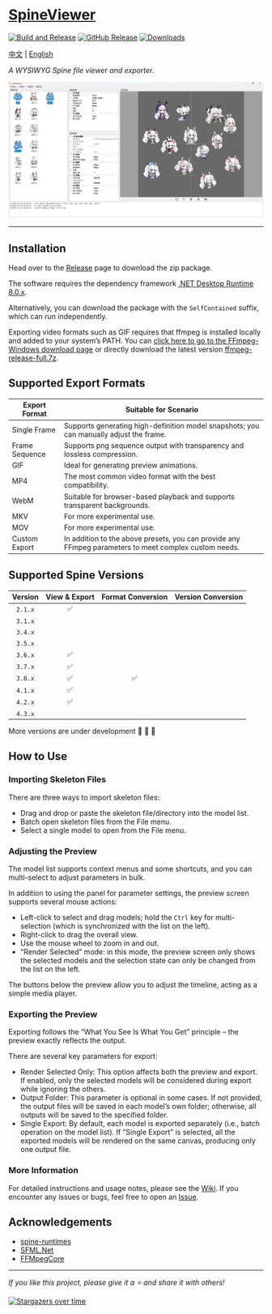# [SpineViewer](https://github.com/ww-rm/SpineViewer)

[![Build and Release](https://github.com/ww-rm/SpineViewer/actions/workflows/dotnet-desktop.yml/badge.svg)](https://github.com/ww-rm/SpineViewer/actions/workflows/dotnet-desktop.yml)
[![GitHub Release](https://img.shields.io/github/v/release/ww-rm/SpineViewer?logo=github&logoColor=959da5&label=Release&labelColor=3f4850)](https://github.com/ww-rm/SpineViewer/releases)
[![Downloads](https://img.shields.io/github/downloads/ww-rm/SpineViewer/total?logo=github&logoColor=959da5&label=Downloads&labelColor=3f4850)](https://github.com/ww-rm/SpineViewer/releases)

[中文](README.md) | [English](README.en.md)

*A WYSIWYG Spine file viewer and exporter.*

![previewer](img/preview.webp)

---

## Installation

Head over to the [Release](https://github.com/ww-rm/SpineViewer/releases) page to download the zip package.

The software requires the dependency framework [.NET Desktop Runtime 8.0.x](https://dotnet.microsoft.com/en-us/download/dotnet/8.0).

Alternatively, you can download the package with the `SelfContained` suffix, which can run independently.

Exporting video formats such as GIF requires that ffmpeg is installed locally and added to your system’s PATH. You can [click here to go to the FFmpeg-Windows download page](https://ffmpeg.org/download.html#build-windows) or directly download the latest version [ffmpeg-release-full.7z](https://www.gyan.dev/ffmpeg/builds/ffmpeg-release-full.7z).

## Supported Export Formats

| Export Format  | Suitable for Scenario                                                                 |
| ------------ | ------------------------------------------------------------------------------------|
| Single Frame   | Supports generating high-definition model snapshots; you can manually adjust the frame. |
| Frame Sequence | Supports png sequence output with transparency and lossless compression.              |
| GIF            | Ideal for generating preview animations.                                              |
| MP4            | The most common video format with the best compatibility.                             |
| WebM           | Suitable for browser-based playback and supports transparent backgrounds.             |
| MKV            | For more experimental use.                                                              |
| MOV            | For more experimental use.                                                              |
| Custom Export  | In addition to the above presets, you can provide any FFmpeg parameters to meet complex custom needs. |

## Supported Spine Versions

| Version  | View & Export         | Format Conversion    | Version Conversion  |
| :------: | :-------------------: | :------------------: | :-----------------: |
| `2.1.x`  | :white_check_mark:    |                      |                     |
| `3.1.x`  |                       |                      |                     |
| `3.4.x`  |                       |                      |                     |
| `3.5.x`  |                       |                      |                     |
| `3.6.x`  | :white_check_mark:    |                      |                     |
| `3.7.x`  | :white_check_mark:    |                      |                     |
| `3.8.x`  | :white_check_mark:    | :white_check_mark:   |                     |
| `4.1.x`  | :white_check_mark:    |                      |                     |
| `4.2.x`  | :white_check_mark:    |                      |                     |
| `4.3.x`  |                       |                      |                     |

More versions are under development :rocket: :rocket: :rocket:

## How to Use

### Importing Skeleton Files

There are three ways to import skeleton files:

- Drag and drop or paste the skeleton file/directory into the model list.
- Batch open skeleton files from the File menu.
- Select a single model to open from the File menu.

### Adjusting the Preview

The model list supports context menus and some shortcuts, and you can multi-select to adjust parameters in bulk.

In addition to using the panel for parameter settings, the preview screen supports several mouse actions:

- Left-click to select and drag models; hold the `Ctrl` key for multi-selection (which is synchronized with the list on the left).
- Right-click to drag the overall view.
- Use the mouse wheel to zoom in and out.
- “Render Selected” mode: in this mode, the preview screen only shows the selected models and the selection state can only be changed from the list on the left.

The buttons below the preview allow you to adjust the timeline, acting as a simple media player.

### Exporting the Preview

Exporting follows the “What You See Is What You Get” principle – the preview exactly reflects the output.

There are several key parameters for export:

- Render Selected Only: This option affects both the preview and export. If enabled, only the selected models will be considered during export while ignoring the others.
- Output Folder: This parameter is optional in some cases. If not provided, the output files will be saved in each model’s own folder; otherwise, all outputs will be saved to the specified folder.
- Single Export: By default, each model is exported separately (i.e., batch operation on the model list). If “Single Export” is selected, all the exported models will be rendered on the same canvas, producing only one output file.

### More Information

For detailed instructions and usage notes, please see the [Wiki](https://github.com/ww-rm/SpineViewer/wiki). If you encounter any issues or bugs, feel free to open an [Issue](https://github.com/ww-rm/SpineViewer/issues).

## Acknowledgements

- [spine-runtimes](https://github.com/EsotericSoftware/spine-runtimes)
- [SFML.Net](https://github.com/SFML/SFML.Net)
- [FFMpegCore](https://github.com/rosenbjerg/FFMpegCore)

---

*If you like this project, please give it a :star: and share it with others!*  

[![Stargazers over time](https://starchart.cc/ww-rm/SpineViewer.svg?variant=adaptive)](https://starchart.cc/ww-rm/SpineViewer)